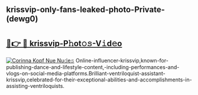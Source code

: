 ## krissvip-only-fans​-leaked-photo​-Private-(dewg0)


# <h2><a href="https://mediaupload.pro?title=krissvip&ref=git">🔗👉 🔴 krissvip-P𝚑ot𝚘𝚜-V𝚒d𝚎o</a></h2>

[![Corinna Kopf Nue Nu𝚍e𝚜](https://i.imgur.com/0qMVB7G.gif)](https://mediaupload.pro?title=krissvip&ref=git)
Online-influencer-krissvip,known-for-publishing-dance-and-lifestyle-content,-including-performances-and-vlogs-on-social-media-platforms.Brilliant-ventriloquist-assistant-krissvip,celebrated-for-their-exceptional-abilities-and-accomplishments-in-assisting-ventriloquists.  